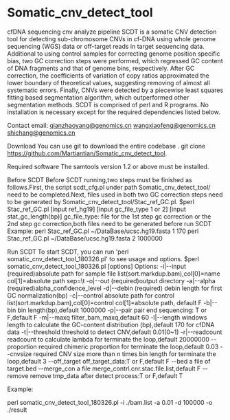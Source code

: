 # Somatic_cnv_detect_tool
cfDNA sequencing cnv analyze pipeline
SCDT is a somatic CNV detection tool for detecting sub-chromosome CNVs in cf-DNA using whole genome sequencing (WGS) data or off-target reads in target sequencing data. Additional to using control samples for correcting genome position specific bias, two GC correction steps were performed, which regressed GC content of DNA fragments and that of genome bins, respectively. After GC correction, the coefficients of variation of copy ratios approximated the lower boundary of theoretical values, suggesting removing of almost all systematic errors. Finally, CNVs were detected by a piecewise least squares fitting based segmentation algorithm, which outperformed other segmentation methods. 
SCDT is comprised of  perl and R programs. No installation is necessary except for the required dependencies listed below.

Contact
email: qianzhaoyang@genomics.cn
       wangxiaofeng@genomics.cn
       shichang@genomics.cn

Download
You can use git to download the entire codebase . git clone https://github.com/Martiantian/Somatic_cnv_detect_tool.

Required software
The samtools version 1.2 or above must be installed.

Before SCDT
Before SCDT running,two steps must be finished as follows.First, the script scdt_cfg.pl under path Somatic_cnv_detect_tool/ need to be completed.Next, files used in both two GC correction steps need to be generated by Somatic_cnv_detect_tool/Stac_ref_GC.pl.
$perl Stac_ref_GC.pl [input ref_hg19]  [input gc_file_type 1 or 2] [input stat_gc_length(bp)] 
gc_file_type: file for the 1st step gc correction or the 2nd step gc correction,both files need to be generated before run SCDT
Example:
perl Stac_ref_GC.pl ~/DataBase/ucsc.hg19.fasta 1 170
perl Stac_ref_GC.pl ~/DataBase/ucsc.hg19.fasta 2 1000000

Run SCDT
To start SCDT, you can run 'perl somatic_cnv_detect_tool_180326.pl' to see usage and options.
$perl somatic_cnv_detect_tool_180326.pl [options]
Options:
	-i|--input         <STR>    (required)absolute path for sample file list(sort.markdup.bam),col[0]=name col[1]=absolute path sep=\t
	-o|--out           <STR>    (required)output directory 
	-a|--alpha         <FLOAT>  (required)alpha_confidence_level 
	-d|--debin         <INT>    (required) debin length for first GC normalization(bp) 
	-c|--control       <STR>    absolute path for control list(sort.markdup.bam),col[0]=control col[1]=absolute path, default F
	-b|--bin           <INT>    bin length(bp),default 1000000
	-p|--pair          <STR>    pair end sequencing: T or F,default F 
	-m|--maxq          <INT>    filter_bam_maxq,default 60
	-l|--length        <INT>    windows length to calculate the GC-content distribution (bp),default 170 for cfDNA data
	-t|--threshold     <FLOAT>  threshold to detect CNV,default 0.01(0~1)
	-r|--readcount     <INT>    readcount to calculate lambda for terminate the loop,default 20000000
	   --proportion    <FLOAT>  required chimeric proportion for terminate the loop,default 0.03
	   --cnvsize       <INT>    required CNV size more than n times bin length for terminate the loop,default 3
	   --off_target    <STR>    off_target_data:T or F,default F
	   --bed           <STR>    a file of target.bed
	   --merge_con     <STR>    a file merge_contrl.cnr.stac.file.list,default F
	   --remove        <STR>    remove tmp_data after detect process:T or F,default T

Example:

perl somatic_cnv_detect_tool_180326.pl -i ./bam.list -a 0.01 -d 100000 -o ./result


